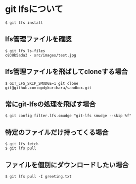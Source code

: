 # git lfsについて
`$ git lfs install`

## lfs管理ファイルを確認
```
$ git lfs ls-files
c838b5ada3 - src/images/test.jpg
```

## lfs管理ファイルを飛ばしてcloneする場合
```
$ GIT_LFS_SKIP_SMUDGE=1 git clone git@github.com:opdykurihara/sandbox.git
```

## 常にgit-lfsの処理を飛ばす場合
`$ git config filter.lfs.smudge "git-lfs smudge --skip %f"`

## 特定のファイルだけ持ってくる場合
```
$ git lfs fetch
$ git lfs pull
```

## ファイルを個別にダウンロードしたい場合
`$ git lfs pull -I greeting.txt`

